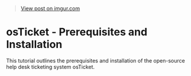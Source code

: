 <p align="center">
<blockquote class="imgur-embed-pub" lang="en" data-id="EVhaRNV"><a href="https://imgur.com/EVhaRNV">View post on imgur.com</a></blockquote><script async src="//s.imgur.com/min/embed.js" charset="utf-8"></script>
</p>

<h1>osTicket - Prerequisites and Installation</h1>
This tutorial outlines the prerequisites and installation of the open-source help desk ticketing system osTicket.<br />

